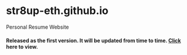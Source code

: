 # str8up-eth.github.io
Personal Resume Website
<h4>
Released as the first version. It will be updated from time to time. <a href ="https://str8up-eth.github.io/" target="_blank" >Click </a>here to view.
</h4>
